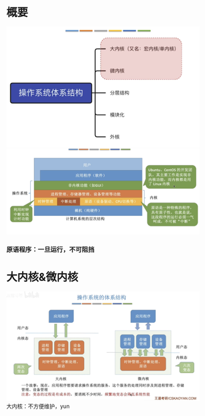 


# 概要
![输入图片说明](/imgs/2025-07-26/n7BmBSuLZ5wofvb9.png)
![输入图片说明](/imgs/2025-07-26/JalsjehDZAxHFEdH.png)
### 原语程序：一旦运行，不可阻挡

# 大内核&微内核
![输入图片说明](/imgs/2025-07-26/csnqa5hbcRZVXQED.png)
大内核：不方便维护，yun
<!--stackedit_data:
eyJoaXN0b3J5IjpbLTEyODE1NzQzNjJdfQ==
-->